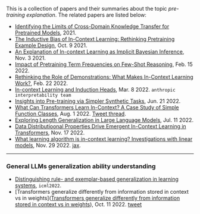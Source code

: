 
This is a collection of papers and their summaries about the topic *pre-training explanation*.
The related papers are listed below:
- [Identifying the Limits of Cross-Domain Knowledge Transfer for Pretrained Models](https://openreview.net/forum?id=luO6l9cP6b6), 2021.
- [The Inductive Bias of In-Context Learning: Rethinking Pretraining Example Design](https://openreview.net/forum?id=lnEaqbTJIRz), Oct. 9 2021.
- [An Explanation of In-context Learning as Implicit Bayesian Inference](https://arxiv.org/abs/2111.02080), Nov. 3 2021.
- [Impact of Pretraining Term Frequencies on Few-Shot Reasoning](https://arxiv.org/abs/2202.07206), Feb. 15 2022.
- [Rethinking the Role of Demonstrations: What Makes In-Context Learning Work?](https://arxiv.org/abs/2202.12837), Feb. 22 2022.
- [In-context Learning and Induction Heads](https://transformer-circuits.pub/2022/in-context-learning-and-induction-heads/index.html), Mar. 8 2022. `anthropic interpretability team`
- [Insights into Pre-training via Simpler Synthetic Tasks](https://arxiv.org/abs/2206.10139), Jun. 21 2022.
- [What Can Transformers Learn In-Context? A Case Study of Simple Function Classes](https://arxiv.org/pdf/2208.01066.pdf), Aug. 1 2022. [Tweet thread](https://twitter.com/tsiprasd/status/1555302289824366592).
- [Exploring Length Generalization in Large Language Models](https://arxiv.org/pdf/2207.04901.pdf), Jul. 11 2022.
- [Data Distributioonal Properties Drive Emergent In-Context Learning in Transformers](https://arxiv.org/abs/2205.05055), Nov. 17 2022.
- [What learning algorithm is in-context learning? Investigations with linear models](https://arxiv.org/pdf/2211.15661.pdf), Nov. 29 2022. [jax](https://github.com/ekinakyurek/google-research/tree/master/incontext).

---

### General LLMs generalization ability understanding

- [Distinguishing rule- and exemplar-based generalization in learning systems](https://proceedings.mlr.press/v162/dasgupta22b/dasgupta22b.pdf), `icml2022`.
- [Transformers generalize differently from information stored in context vs in weights]([Transformers generalize differently from information stored in context vs in weights](https://arxiv.org/abs/2210.05675)), Oct. 11 2022. [tweet](https://twitter.com/FelixHill84/status/1580566903168282624)



